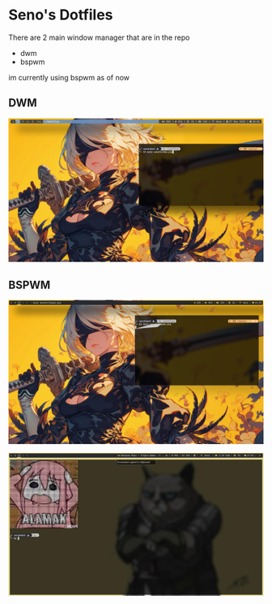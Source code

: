 # Seno's Dotfiles

There are 2 main window manager that are in the repo

- dwm
- bspwm

im currently using bspwm as of now

## DWM

![DWM](assets/dwm.png)

## BSPWM

![BSPWM (Old)](assets/bspwm_old.png)

![BSPWM (New)](assets/bspwm_new.jpg)
